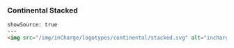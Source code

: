 ### Continental Stacked

```html
showSource: true
---
<img src="/img/inCharge/logotypes/continental/stacked.svg" alt="incharge-logotype-continental-stacked" />
```
